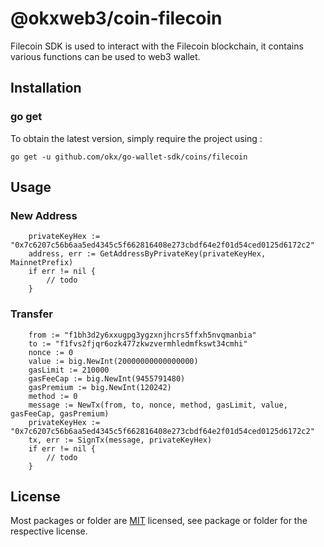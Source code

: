 # @okxweb3/coin-filecoin
Filecoin SDK is used to interact with the Filecoin blockchain, it contains various functions can be used to web3 wallet.

## Installation

### go get

To obtain the latest version, simply require the project using :

```shell
go get -u github.com/okx/go-wallet-sdk/coins/filecoin
```

## Usage
### New Address
```golang
	privateKeyHex := "0x7c6207c56b6aa5ed4345c5f662816408e273cbdf64e2f01d54ced0125d6172c2"
	address, err := GetAddressByPrivateKey(privateKeyHex, MainnetPrefix)
	if err != nil {
		// todo
	}
```

###  Transfer 
```golang
	from := "f1bh3d2y6xxugpg3ygzxnjhcrs5ffxh5nvqmanbia"
	to := "f1fvs2fjqr6ozk477zkwzvermhledmfkswt34cmhi"
	nonce := 0
	value := big.NewInt(20000000000000000)
	gasLimit := 210000
	gasFeeCap := big.NewInt(9455791480)
	gasPremium := big.NewInt(120242)
	method := 0
	message := NewTx(from, to, nonce, method, gasLimit, value, gasFeeCap, gasPremium)
	privateKeyHex := "0x7c6207c56b6aa5ed4345c5f662816408e273cbdf64e2f01d54ced0125d6172c2"
	tx, err := SignTx(message, privateKeyHex)
	if err != nil {
		// todo
	}
```

## License
Most packages or folder are [MIT](<https://github.com/okx/go-wallet-sdk/blob/main/coins/aptos/LICENSE>) licensed, see package or folder for the respective license.
